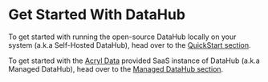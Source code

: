 # Get Started With DataHub

To get started with running the open-source DataHub locally on your system (a.k.a Self-Hosted DataHub), head over to the [QuickStart section](../quickstart.md).

To get started with the [Acryl Data](https://acryldata.io) provided SaaS instance of DataHub (a.k.a Managed DataHub), head over to the [Managed DataHub section](../managed-datahub/saas-slack-setup.md).